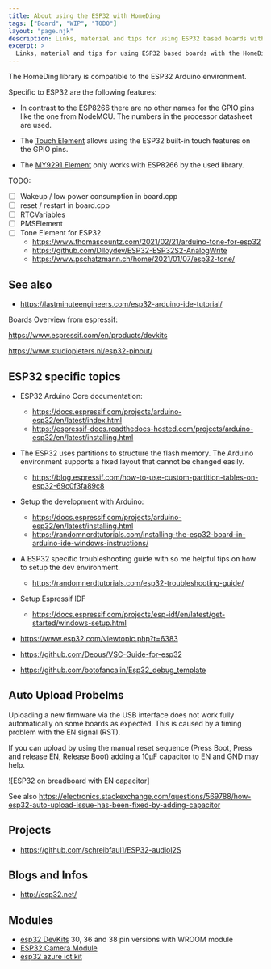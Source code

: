 ```yaml
---
title: About using the ESP32 with HomeDing
tags: ["Board", "WIP", "TODO"]
layout: "page.njk"
description: Links, material and tips for using ESP32 based boards with the HomeDing library.
excerpt: >
  Links, material and tips for using ESP32 based boards with the HomeDing library.
---
```



The HomeDing library is compatible to the ESP32 Arduino environment.

Specific to ESP32 are the following features:

* In contrast to the ESP8266 there are no other names for the GPIO pins like the one from NodeMCU.
The numbers in the processor datasheet are used.

* The [Touch Element](/elements/touch.md) allows using the ESP32 built-in touch features on the GPIO pins.
* The [MY9291 Element](/elements/light/my9291.md) only works with ESP8266 by the used library.

TODO:

* [ ] Wakeup / low power consumption in board.cpp 
* [ ] reset / restart in board.cpp
* [ ] RTCVariables
* [ ] PMSElement
* [ ] Tone Element for ESP32
  * <https://www.thomascountz.com/2021/02/21/arduino-tone-for-esp32>
  * <https://github.com/Dlloydev/ESP32-ESP32S2-AnalogWrite>
  * <https://www.pschatzmann.ch/home/2021/01/07/esp32-tone/>




## See also

* <https://lastminuteengineers.com/esp32-arduino-ide-tutorial/>

Boards Overview from espressif:

<https://www.espressif.com/en/products/devkits>

<https://www.studiopieters.nl/esp32-pinout/>


## ESP32 specific topics

* ESP32 Arduino Core documentation:
  * <https://docs.espressif.com/projects/arduino-esp32/en/latest/index.html>
  * <https://espressif-docs.readthedocs-hosted.com/projects/arduino-esp32/en/latest/installing.html>

* The ESP32 uses partitions to structure the flash memory. The Arduino environment supports a fixed layout that cannot be changed easily.
  * <https://blog.espressif.com/how-to-use-custom-partition-tables-on-esp32-69c0f3fa89c8>

* Setup the development with Arduino:
  * <https://docs.espressif.com/projects/arduino-esp32/en/latest/installing.html>
  * <https://randomnerdtutorials.com/installing-the-esp32-board-in-arduino-ide-windows-instructions/>

* A ESP32 specific troubleshooting guide with so me helpful tips on how to setup the dev environment.
  * <https://randomnerdtutorials.com/esp32-troubleshooting-guide/>

* Setup Espressif IDF
  * <https://docs.espressif.com/projects/esp-idf/en/latest/get-started/windows-setup.html>

* <https://www.esp32.com/viewtopic.php?t=6383>
* <https://github.com/Deous/VSC-Guide-for-esp32>
* <https://github.com/botofancalin/Esp32_debug_template>


## Auto Upload Probelms

Uploading a new firmware via the USB interface does not work fully automatically on some boards as expected.
This is caused by a timing problem with the EN signal (RST).

If you can upload by using the manual reset sequence (Press Boot, Press and release EN, Release Boot)
adding a 10µF capacitor to EN and GND may help.

![ESP32 on breadboard with EN capacitor]

See also <https://electronics.stackexchange.com/questions/569788/how-esp32-auto-upload-issue-has-been-fixed-by-adding-capacitor>



## Projects

* <https://github.com/schreibfaul1/ESP32-audioI2S>


## Blogs and Infos

* <http://esp32.net/>


<!--
## JTAG debugging

* <https://www.xjtag.com/>
* <https://www.xjtag.com/about-jtag/what-is-jtag/>

* https://docs.espressif.com/projects/esp-idf/en/latest/esp32/api-guides/jtag-debugging/index.html

* <https://www.youtube.com/watch?v=uq93H7T7cOQ>

* <https://github.com/makercrew/esp_prog_vscode_debug>

* <https://code.visualstudio.com/docs/cpp/cpp-debug>
-->


## Modules

* [esp32 DevKits](esp32_devkit.md) 30, 36 and 38 pin versions with WROOM module
* [ESP32 Camera Module](esp32_cam.md)
* [esp32 azure iot kit](esp32_azure_iot_kit.md)

